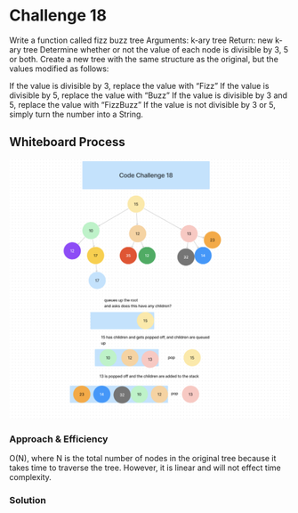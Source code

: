 # Challenge 18

Write a function called fizz buzz tree
Arguments: k-ary tree
Return: new k-ary tree
Determine whether or not the value of each node is divisible by 3, 5 or both. Create a new tree with the same structure as the original, but the values modified as follows:

If the value is divisible by 3, replace the value with “Fizz”
If the value is divisible by 5, replace the value with “Buzz”
If the value is divisible by 3 and 5, replace the value with “FizzBuzz”
If the value is not divisible by 3 or 5, simply turn the number into a String.

## Whiteboard Process

![kAry tree](../img/kAry-fizbuz.png)

### Approach & Efficiency
<!-- What approach did you take? Why? What is the Big O space/time for this approach? -->
O(N), where N is the total number of nodes in the original tree because it takes time to traverse the tree. However, it is linear and will not effect time complexity.

### Solution

<!-- Show how to run your code, and examples of it in action -->
